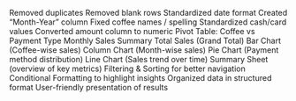 Removed duplicates 
Removed blank rows
Standardized date format
Created “Month-Year” column
Fixed coffee names / spelling
Standardized cash/card values
Converted amount column to numeric
Pivot Table: Coffee vs Payment Type
Monthly Sales Summary
Total Sales (Grand Total)
Bar Chart (Coffee-wise sales)
Column Chart (Month-wise sales)
Pie Chart (Payment method distribution)
Line Chart (Sales trend over time)
Summary Sheet (overview of key metrics)
Filtering & Sorting for better navigation
Conditional Formatting to highlight insights
Organized data in structured format
User-friendly presentation of results
